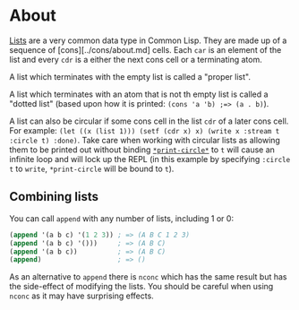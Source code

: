 # About

[Lists][hyper-cons-as-list] are a very common data type in Common Lisp.
They are made up of a sequence of [cons][../cons/about.md] cells.
Each `car` is an element of the list and every `cdr` is a either the next cons cell or a terminating atom.

A list which terminates with the empty list is called a "proper list".

A list which terminates with an atom that is not th empty list is called a "dotted list" (based upon how it is printed: `(cons 'a 'b) ;=> (a . b)`).

A list can also be circular if some cons cell in the list `cdr` of a later cons cell.
For example: `(let ((x (list 1))) (setf (cdr x) x) (write x :stream t :circle t) :done)`.
Take care when working with circular lists as allowing them to be printed out without binding [`*print-circle*`][hyper-print-circle] to `t` will cause an infinite loop and will lock up the REPL (in this example by specifying `:circle t` to `write`, `*print-circle` will be bound to `t`).

## Combining lists

You can call `append` with any number of lists, including 1 or 0:

```lisp
(append '(a b c) '(1 2 3)) ; => (A B C 1 2 3)
(append '(a b c) '()))     ; => (A B C)
(append '(a b c))          ; => (A B C)
(append)                   ; => ()
```

As an alternative to `append` there is `nconc` which has the same result but has the side-effect of modifying the lists. You should be careful when using `nconc` as it may have surprising effects.

[hyper-cons-as-list]: http://l1sp.org/cl/14.1.2
[hyper-print-circle]: http://l1sp.org/cl/*print-circle*
